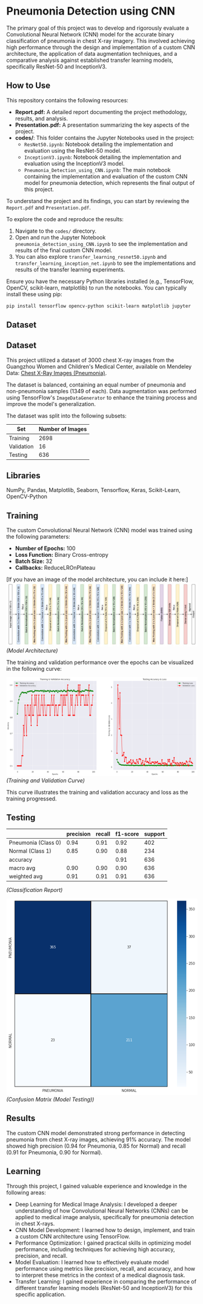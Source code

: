 # Pneumonia Detection using CNN

The primary goal of this project was to develop and rigorously evaluate a Convolutional Neural Network (CNN) model for the accurate binary classification of pneumonia in chest X-ray imagery. This involved achieving high performance through the design and implementation of a custom CNN architecture, the application of data augmentation techniques, and a comparative analysis against established transfer learning models, specifically ResNet-50 and InceptionV3.

## How to Use

This repository contains the following resources:

* **Report.pdf:** A detailed report documenting the project methodology, results, and analysis.
* **Presentation.pdf:** A presentation summarizing the key aspects of the project.
* **codes/**: This folder contains the Jupyter Notebooks used in the project:
    * `ResNet50.ipynb`: Notebook detailing the implementation and evaluation using the ResNet-50 model.
    * `InceptionV3.ipynb`: Notebook detailing the implementation and evaluation using the InceptionV3 model.
    * `Pneumonia_Detection_using_CNN.ipynb`: The main notebook containing the implementation and evaluation of the custom CNN model for pneumonia detection, which represents the final output of this project.

To understand the project and its findings, you can start by reviewing the `Report.pdf` and `Presentation.pdf`.

To explore the code and reproduce the results:

1.  Navigate to the `codes/` directory.
2.  Open and run the Jupyter Notebook `pneumonia_detection_using_CNN.ipynb` to see the implementation and results of the final custom CNN model.
3.  You can also explore `transfer_learning_resnet50.ipynb` and `transfer_learning_inception_net.ipynb` to see the implementations and results of the transfer learning experiments.

Ensure you have the necessary Python libraries installed (e.g., TensorFlow, OpenCV, scikit-learn, matplotlib) to run the notebooks. You can typically install these using pip:

```bash
pip install tensorflow opencv-python scikit-learn matplotlib jupyter
```

## Dataset


## Dataset

This project utilized a dataset of 3000 chest X-ray images from the Guangzhou Women and Children's Medical Center, available on Mendeley Data: [Chest X-Ray Images (Pneumonia)](https://data.mendeley.com/datasets/rscbjbr9sj/2).

The dataset is balanced, containing an equal number of pneumonia and non-pneumonia samples (1349 of each). Data augmentation was performed using TensorFlow's `ImageDataGenerator` to enhance the training process and improve the model's generalization.

The dataset was split into the following subsets:

| Set        | Number of Images |
|------------|------------------|
| Training   | 2698             |
| Validation | 16               |
| Testing    | 636              |

## Libraries

NumPy, Pandas, Matplotlib, Seaborn, Tensorflow, Keras, Scikit-Learn, OpenCV-Python


## Training

The custom Convolutional Neural Network (CNN) model was trained using the following parameters:

* **Number of Epochs:** 100
* **Loss Function:** Binary Cross-entropy
* **Batch Size:** 32
* **Callbacks:** ReduceLROnPlateau

[If you have an image of the model architecture, you can include it here:]
![Model Architecture](Pneumonia_CNN_Model.jpeg)
*(Model Architecture)*

The training and validation performance over the epochs can be visualized in the following curve:

![Training and Validation Curve](Training_Validation_Curve.jpeg)
*(Training and Validation Curve)*

This curve illustrates the training and validation accuracy and loss as the training progressed.

## Testing

   || precision | recall | f1-score | support |
   |--|--|--|--|--|
   | Pneumonia (Class 0) | 0.94 | 0.91 | 0.92 | 402 |
   | Normal (Class 1) | 0.85 | 0.90 | 0.88 | 234 |
   | accuracy ||| 0.91 | 636 |
   | macro avg | 0.90 | 0.90 | 0.90 | 636 |
   | weighted avg | 0.91 | 0.91 | 0.91 | 636 |
   
*(Classification Report)*

![Confusion Matrix](Confusion_Matrix.png)
*(Confusion Matrix (Model Testing))*

## Results

The custom CNN model demonstrated strong performance in detecting pneumonia from chest X-ray images, achieving 91% accuracy. The model showed high precision (0.94 for Pneumonia, 0.85 for Normal) and recall (0.91 for Pneumonia, 0.90 for Normal).

## Learning
Through this project, I gained valuable experience and knowledge in the following areas:
* Deep Learning for Medical Image Analysis: I developed a deeper understanding of how Convolutional Neural Networks (CNNs) can be applied to medical image analysis, specifically for pneumonia detection in chest X-rays.
* CNN Model Development: I learned how to design, implement, and train a custom CNN architecture using TensorFlow.
* Performance Optimization: I gained practical skills in optimizing model performance, including techniques for achieving high accuracy, precision, and recall.
* Model Evaluation: I learned how to effectively evaluate model performance using metrics like precision, recall, and accuracy, and how to interpret these metrics in the context of a medical diagnosis task.
* Transfer Learning: I gained experience in comparing the performance of different transfer learning models (ResNet-50 and InceptionV3) for this specific application.
